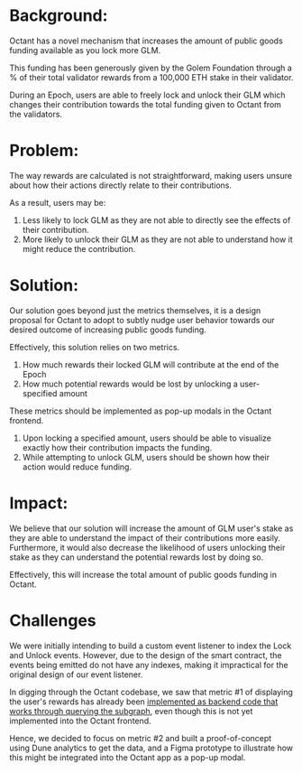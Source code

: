 # Background: 
Octant has a novel mechanism that increases the amount of public goods funding available as you lock more GLM. 

This funding has been generously given by the Golem Foundation through a % of their total validator rewards from a 100,000 ETH stake in their validator. 

During an Epoch, users are able to freely lock and unlock their GLM which changes their contribution towards the total funding given to Octant from the validators. 

# Problem: 
The way rewards are calculated is not straightforward, making users unsure about how their actions directly relate to their contributions.  

As a result, users may be: 
1) Less likely to lock GLM as they are not able to directly see the effects of their contribution.
2) More likely to unlock their GLM as they are not able to understand how it might reduce the contribution.

# Solution: 
Our solution goes beyond just the metrics themselves, it is a design proposal for Octant to adopt to subtly nudge user behavior towards our desired outcome of increasing public goods funding. 

Effectively, this solution relies on two metrics. 
1. How much rewards their locked GLM will contribute at the end of the Epoch 
2. How much potential rewards would be lost by unlocking a user-specified amount

These metrics should be implemented as pop-up modals in the Octant frontend. 
1. Upon locking a specified amount, users should be able to visualize exactly how their contribution impacts the funding.
2. While attempting to unlock GLM, users should be shown how their action would reduce funding.

# Impact:
We believe that our solution will increase the amount of GLM user's stake as they are able to understand the impact of their contributions more easily. Furthermore, it would also decrease the likelihood of users unlocking their stake as they can understand the potential rewards lost by doing so. 

Effectively, this will increase the total amount of public goods funding in Octant.

# Challenges
We were initially intending to build a custom event listener to index the Lock and Unlock events. However, due to the design of the smart contract, the events being emitted do not have any indexes, making it impractical for the original design of our event listener. 

In digging through the Octant codebase, we saw that metric #1 of displaying the user's rewards has already been [implemented as backend code that works through querying the subgraph](https://gitlab.com/wildland/governance/octant/-/blob/master/backend/app/core/rewards.py), even though this is not yet implemented into the Octant frontend. 

Hence, we decided to focus on metric #2 and built a proof-of-concept using Dune analytics to get the data, and a Figma prototype to illustrate how this might be integrated into the Octant app as a pop-up modal. 

